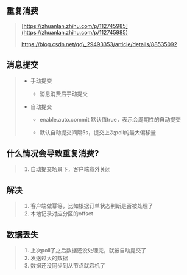 ## 重复消费

> [https://zhuanlan.zhihu.com/p/112745985](https://zhuanlan.zhihu.com/p/112745985)
>
> https://blog.csdn.net/qq\_29493353/article/details/88535092

## 消息提交

> * 手动提交
>   * 消息消费后手动提交
> * 自动提交
>
>   * enable.auto.commit 默认值true，表示会周期性的自动提交
>
>   * 默认自动提交间隔5s，提交上次poll的最大偏移量

## 什么情况会导致重复消费?

> 1. 自动提交场景下，客户端意外关闭

## 解决

> 1. 客户端做幂等，比如根据订单状态判断是否被处理了
> 2. 本地记录对应分区的offset

## 数据丢失

> 1. 上次poll了之后数据还没处理完，就被自动提交了 
> 2. 发送过大的数据
> 3. 数据还没同步到从节点就宕机了



